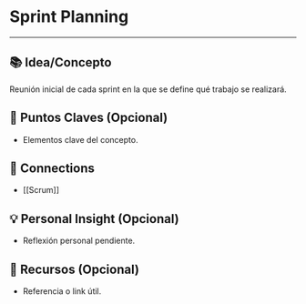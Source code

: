 # **Sprint Planning**

---

## 📚 Idea/Concepto 
Reunión inicial de cada sprint en la que se define qué trabajo se realizará.

## 📌 Puntos Claves (Opcional)
- Elementos clave del concepto.

## 🔗 Connections
- [[Scrum]]

## 💡 Personal Insight (Opcional)
- Reflexión personal pendiente.

## 🧾 Recursos (Opcional)
- Referencia o link útil.
